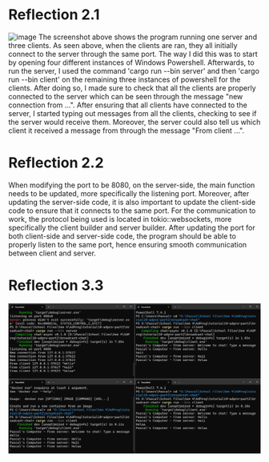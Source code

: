 # Reflection 2.1
<img width="1280" alt="image" src="https://github.com/PascalPahlevi/tutorial10-adpro-part2/assets/143638456/67702056-9ceb-4d30-a5fd-6f10f6c5ee3e">
The screenshot above shows the program running one server and three clients. As seen above, when the clients are ran, they
all initially connect to the server through the same port. The way I did this was to start by opening four different instances
of Windows Powershell. Afterwards, to run the server, I used the command 'cargo run --bin server' and then 'cargo run --bin client'
on the remaining three instances of powershell for the clients. After doing so, I made sure to check that all the clients
are properly connected to the server which can be seen through the message "new connection from ...". After ensuring that all
clients have connected to the server, I started typing out messages from all the clients, checking to see if the server would
receive them. Moreover, the server could also tell us which client it received a message from through the message "From client ...".

# Reflection 2.2
When modifying the port to be 8080, on the server-side, the main function needs to be updated, more specifically the listening port. Moreover, after updating the server-side code, it is also important to update the client-side code to ensure that it connects to the same port. For the communication to work, the protocol being used is located in tokio::websockets, more specifically the client builder and server builder. After updating the port for both client-side and server-side code, the program should be able to properly listen to the same port, hence ensuring smooth communication between client and server.

# Reflection 3.3
![alt text](image.png)

